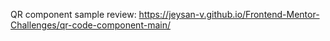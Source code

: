 QR component sample review:
https://jeysan-v.github.io/Frontend-Mentor-Challenges/qr-code-component-main/
